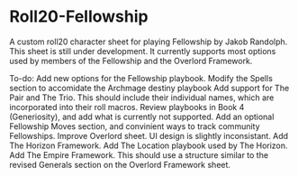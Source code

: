 # Roll20-Fellowship

A custom roll20 character sheet for playing Fellowship by Jakob Randolph.
This sheet is still under development. It currently supports most options used by members of the Fellowship and the Overlord Framework.

To-do:
  Add new options for the Fellowship playbook.
    Modify the Spells section to accomidate the Archmage destiny playbook
    Add support for The Pair and The Trio.
      This should include their individual names, which are incorporated into their roll macros.
    Review playbooks in Book 4 (Generiosity), and add what is currently not supported.
    Add an optional Fellowship Moves section, and convinient ways to track community Fellowships. 
  Improve Overlord sheet.
    UI design is slightly inconsistant.
  Add The Horizon Framework.
  Add The Location playbook used by The Horizon.
  Add The Empire Framework.
    This should use a structure similar to the revised Generals section on the Overlord Framework sheet. 
